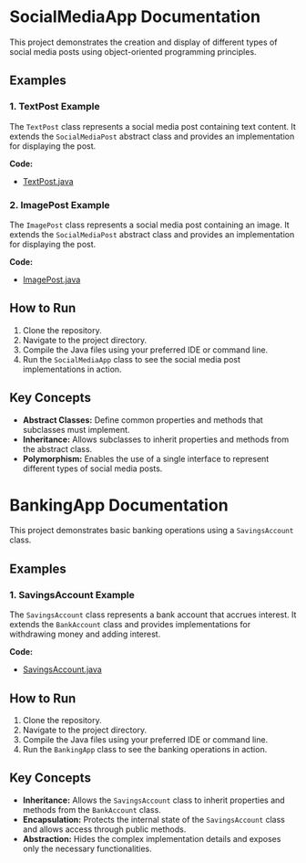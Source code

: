 # SocialMediaApp Documentation

This project demonstrates the creation and display of different types of social media posts using object-oriented programming principles.

## Examples

### 1. TextPost Example

The `TextPost` class represents a social media post containing text content. It extends the `SocialMediaPost` abstract class and provides an implementation for displaying the post.

**Code:**
- [TextPost.java](../../java/src/awesome/lld/fundamentals/oop/abstraction/socialmedia/TextPost.java)

### 2. ImagePost Example

The `ImagePost` class represents a social media post containing an image. It extends the `SocialMediaPost` abstract class and provides an implementation for displaying the post.

**Code:**
- [ImagePost.java](../../java/src/awesome/lld/fundamentals/oop/abstraction/socialmedia/ImagePost.java)

## How to Run

1. Clone the repository.
2. Navigate to the project directory.
3. Compile the Java files using your preferred IDE or command line.
4. Run the `SocialMediaApp` class to see the social media post implementations in action.

## Key Concepts

- **Abstract Classes:** Define common properties and methods that subclasses must implement.
- **Inheritance:** Allows subclasses to inherit properties and methods from the abstract class.
- **Polymorphism:** Enables the use of a single interface to represent different types of social media posts.

# BankingApp Documentation

This project demonstrates basic banking operations using a `SavingsAccount` class.

## Examples

### 1. SavingsAccount Example

The `SavingsAccount` class represents a bank account that accrues interest. It extends the `BankAccount` class and provides implementations for withdrawing money and adding interest.

**Code:**
- [SavingsAccount.java](../../java/src/awesome/lld/fundamentals/oop/abstraction/bank/SavingsAccount.java)

## How to Run

1. Clone the repository.
2. Navigate to the project directory.
3. Compile the Java files using your preferred IDE or command line.
4. Run the `BankingApp` class to see the banking operations in action.

## Key Concepts

- **Inheritance:** Allows the `SavingsAccount` class to inherit properties and methods from the `BankAccount` class.
- **Encapsulation:** Protects the internal state of the `SavingsAccount` class and allows access through public methods.
- **Abstraction:** Hides the complex implementation details and exposes only the necessary functionalities.